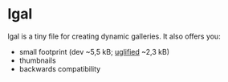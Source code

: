 # lgal

lgal is a tiny file for creating dynamic galleries. It also offers you:

- small footprint (dev ~5,5 kB; [uglified](https://www.uglifyjs.net/) ~2,3 kB)
- thumbnails
- backwards compatibility
